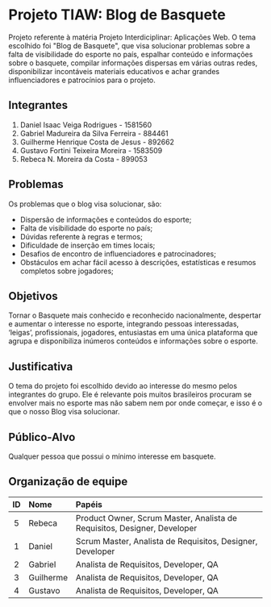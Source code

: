 # Projeto TIAW: Blog de Basquete
Projeto referente à matéria Projeto Interdiciplinar: Aplicações Web. O tema escolhido foi "Blog de Basquete", que visa solucionar problemas sobre a falta de visibilidade do esporte no país, espalhar conteúdo e informações sobre o basquete, compilar informações dispersas em várias outras redes, disponibilizar incontáveis materiais educativos e achar grandes influenciadores e patrocínios para o projeto.

## Integrantes
1. Daniel Isaac Veiga Rodrigues - 1581560
2. Gabriel Madureira da Silva Ferreira  - 884461
3. Guilherme Henrique Costa de Jesus - 892662
4. Gustavo Fortini Teixeira Moreira - 1583509
5. Rebeca N. Moreira da Costa - 899053

## Problemas
Os problemas que o blog visa solucionar, são:
- Dispersão de informações e conteúdos do esporte;
- Falta de visibilidade do esporte no país;
- Dúvidas referente à regras e termos;
- Dificuldade de inserção em times locais;
- Desafios de encontro de influenciadores e patrocinadores;
- Obstáculos em achar fácil acesso à descrições, estatísticas e resumos completos sobre jogadores;

## Objetivos
Tornar o Basquete mais conhecido e reconhecido nacionalmente, despertar e aumentar o interesse no esporte, integrando pessoas interessadas, ‘leigas’, profissionais, jogadores, entusiastas em uma única plataforma que agrupa e disponibiliza inúmeros conteúdos e informações sobre o esporte. 

## Justificativa
O tema do projeto foi escolhido devido ao interesse do mesmo pelos integrantes do grupo. Ele é relevante pois muitos brasileiros procuram se envolver mais no esporte mas não sabem nem por onde começar, e isso é o que o nosso Blog visa solucionar.

## Público-Alvo
Qualquer pessoa que possui o mínimo interesse em basquete.

## Organização de equipe
| ID | Nome     | Papéis                                                         |
|:-----:|:---------|:----------------------------------------------------------------|
| 5     | Rebeca   | Product Owner, Scrum Master, Analista de Requisitos, Designer, Developer |
| 1     | Daniel   | Scrum Master, Analista de Requisitos, Designer, Developer       |
| 2     | Gabriel  | Analista de Requisitos, Developer, QA                           |
| 3     | Guilherme| Analista de Requisitos, Developer, QA                           |
| 4     | Gustavo  | Analista de Requisitos, Developer, QA                           |

